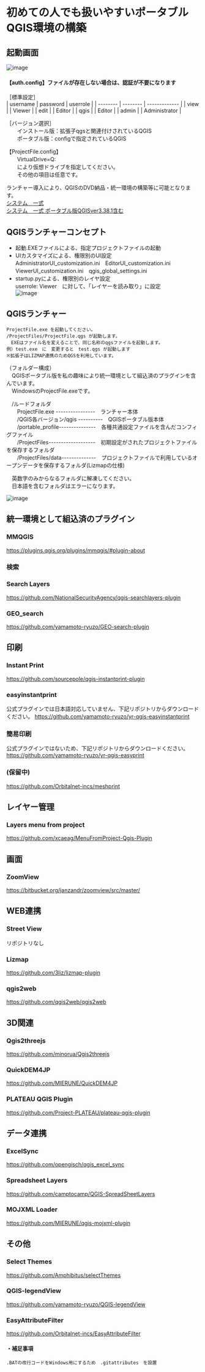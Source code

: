 # 初めての人でも扱いやすいポータブルQGIS環境の構築

## 起動画面

![image](https://github.com/user-attachments/assets/ea4196c0-be51-47d9-888a-45811f3e2024)

#### 【auth.config】ファイルが存在しない場合は、認証が不要になります

［標準設定］  
| username | password | userrole      |
| -------- | -------- | ------------- |
| view     |          | Viewer        |
| edit     |          | Editor        |
| qgis     |          | Editor        |
| admin    |          | Administrator |

［バージョン選択］   
　　インストール版：拡張子qgsと関連付けされているQGIS  
　　ポータブル版：configで指定されているQGIS  

【ProjectFile.config】  
　　VirtualDrive=Q:  
　　により仮想ドライブを指定してください。  
　　その他の項目は任意です。  

  ランチャー導入により、QGISのDVD納品・統一環境の構築等に可能となります。  
  [システム　一式](https://github.com/yamamoto-ryuzo/yr-qgis-launcher/releases/tag/v1.0.0)  
  [システム　一式 ポータブル版QGISver3.38.1含む](https://1drv.ms/u/c/cbbfeab49e70546f/EYyJqLhVbXNFufPDmemiWhABSOS7PdZqyGN_K_YfKuRKIg?e=N0973F)  

## QGISランチャーコンセプト

- 起動.EXEファイルによる、指定プロジェクトファイルの起動  
- UIカスタマイズによる、権限別のUI設定  
  AdministratorUI_customization.ini　EditorUI_customization.ini　ViewerUI_customization.ini　qgis_global_settings.ini  
- startup.pyによる、権限別のレイヤ設定  
  userrole: Viewer　に対して、「レイヤーを読み取り」に設定  
  ![image](https://github.com/user-attachments/assets/20c4a48d-7de1-49c4-9e45-f1da5e1fd8af)  

## QGISランチャー

    ProjectFile.exe を起動してください。  
    /ProjectFiles/ProjectFile.qgs が起動します。  
    　EXEはファイル名を変えることで、同じ名称のqgsファイルを起動します。  
    例）test.exe　に　変更すると　test.qgs が起動します  
    ※拡張子はLIZMAP連携のためQGSを利用しています。  

（フォルダー構成）  
　QGISポータブル版を私の趣味により統一環境として組込済のプラグインを含んでいます。    
　WindowsのProjectFile.exeです。  

　/ルードフォルダ  
　　ProjectFile.exe ----------------　ランチャー本体  
　　/QGIS各バージョン/qgis ----------　QGISポータブル版本体  
　　/portable_profile---------------　各種共通設定ファイルを含んだコンフィグファイル  
　　/ProjectFiles-------------------　初期設定がされたプロジェクトファイルを保存するフォルダ  
　　/ProjectFiles/data--------------　プロジェクトファイルで利用しているオープンデータを保存するフォルダ(Lizmapの仕様)  

　英数字のみからなるフォルダに解凍してください。  
　日本語を含むフォルダはエラーになります。  

![image](https://github.com/yamamoto-ryuzo/yr-qgis-portable-launcher2/assets/86514652/177ffbe3-654d-4d22-9f70-add09bcf0323)

## 統一環境として組込済のプラグイン
### MMQGIS
[https://plugins.qgis.org/plugins/mmqgis/#plugin-about ](https://michaelminn.com/linux/mmqgis/)
### 検索
### Search Layers
https://github.com/NationalSecurityAgency/qgis-searchlayers-plugin  
### GEO_search
https://github.com/yamamoto-ryuzo/GEO-search-plugin  
## 印刷
### Instant Print
https://github.com/sourcepole/qgis-instantprint-plugin  
### easyinstantprint  
公式プラグインでは日本語対応していません、下記リポジトリからダウンロードください。
https://github.com/yamamoto-ryuzo/yr-qgis-easyinstantprint  
### 簡易印刷
公式プラグインではないため、下記リポジトリからダウンロードください。  
https://github.com/yamamoto-ryuzo/yr-qgis-easyprint
### (保留中)
https://github.com/Orbitalnet-incs/meshprint  
## レイヤー管理
### Layers menu from project
https://github.com/xcaeag/MenuFromProject-Qgis-Plugin  
## 画面
### ZoomView
https://bitbucket.org/janzandr/zoomview/src/master/  
## WEB連携
### Street View
リポジトリなし  
### Lizmap
https://github.com/3liz/lizmap-plugin  
### qgis2web
https://github.com/qgis2web/qgis2web  
## 3D関連  
### Qgis2threejs
https://github.com/minorua/Qgis2threejs  
### QuickDEM4JP  
https://github.com/MIERUNE/QuickDEM4JP  
### PLATEAU QGIS Plugin
https://github.com/Project-PLATEAU/plateau-qgis-plugin  
## データ連携
### ExcelSync
https://github.com/opengisch/qgis_excel_sync  
### Spreadsheet Layers
https://github.com/camptocamp/QGIS-SpreadSheetLayers  
### MOJXML Loader
https://github.com/MIERUNE/qgis-mojxml-plugin  
## その他
### Select Themes
https://github.com/Amphibitus/selectThemes  
### QGIS-legendView
https://github.com/yamamoto-ryuzo/QGIS-legendView  
### EasyAttributeFilter
https://github.com/Orbitalnet-incs/EasyAttributeFilter  
#### ・補足事項
    .BATの改行コードをWindows用にするため　.gitattributes　を設置  
